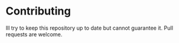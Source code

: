 # Contributing

Ill try to keep this repository up to date but cannot guarantee it. Pull requests are welcome.